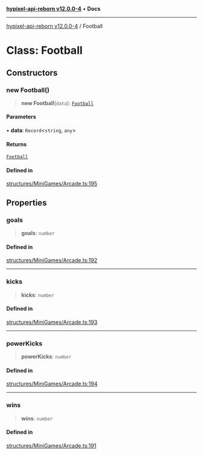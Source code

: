 [**hypixel-api-reborn v12.0.0-4**](../README.md) • **Docs**

***

[hypixel-api-reborn v12.0.0-4](../globals.md) / Football

# Class: Football

## Constructors

### new Football()

> **new Football**(`data`): [`Football`](Football.md)

#### Parameters

• **data**: `Record`\<`string`, `any`\>

#### Returns

[`Football`](Football.md)

#### Defined in

[structures/MiniGames/Arcade.ts:195](https://github.com/Kathund/REBORN-docs-TEST/blob/1c14a4fa83649d1c26475bdd62d394bf5095b016/src/structures/MiniGames/Arcade.ts#L195)

## Properties

### goals

> **goals**: `number`

#### Defined in

[structures/MiniGames/Arcade.ts:192](https://github.com/Kathund/REBORN-docs-TEST/blob/1c14a4fa83649d1c26475bdd62d394bf5095b016/src/structures/MiniGames/Arcade.ts#L192)

***

### kicks

> **kicks**: `number`

#### Defined in

[structures/MiniGames/Arcade.ts:193](https://github.com/Kathund/REBORN-docs-TEST/blob/1c14a4fa83649d1c26475bdd62d394bf5095b016/src/structures/MiniGames/Arcade.ts#L193)

***

### powerKicks

> **powerKicks**: `number`

#### Defined in

[structures/MiniGames/Arcade.ts:194](https://github.com/Kathund/REBORN-docs-TEST/blob/1c14a4fa83649d1c26475bdd62d394bf5095b016/src/structures/MiniGames/Arcade.ts#L194)

***

### wins

> **wins**: `number`

#### Defined in

[structures/MiniGames/Arcade.ts:191](https://github.com/Kathund/REBORN-docs-TEST/blob/1c14a4fa83649d1c26475bdd62d394bf5095b016/src/structures/MiniGames/Arcade.ts#L191)
